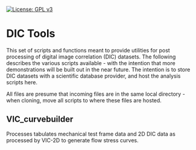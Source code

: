 [![License: GPL v3](https://img.shields.io/badge/License-GPL%20v3-blue.svg)](http://www.gnu.org/licenses/gpl-3.0) 

# DIC Tools
This set of scripts and functions meant to provide utilities for post processing of digital image correlation (DIC) datasets. The following describes the various scripts available - with the intention that more demonstrations will be built out in the near future. The intention is to store DIC datasets with a scientific database provider, and host the analysis scripts here.

All files are presume that incoming files are in the same local directory - when cloning, move all scripts to where these files are hosted.

## VIC_curvebuilder
Processes tabulates mechanical test frame data and 2D DIC data as processed by VIC-2D to generate flow stress curves.